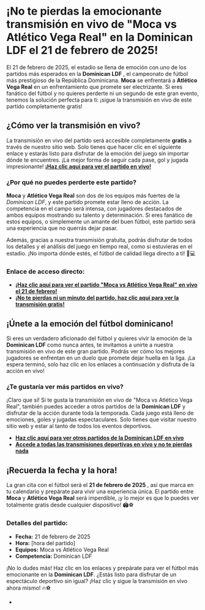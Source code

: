# ¡No te pierdas la emocionante transmisión en vivo de "Moca vs Atlético Vega Real" en la Dominican LDF el 21 de febrero de 2025!

El 21 de febrero de 2025, el estadio se llena de emoción con uno de los partidos más esperados en la **Dominican LDF** , el campeonato de fútbol más prestigioso de la República Dominicana. **Moca** se enfrentará a **Atlético Vega Real** en un enfrentamiento que promete ser electrizante. Si eres fanático del fútbol y no quieres perderte ni un segundo de este gran evento, tenemos la solución perfecta para ti: ¡sigue la transmisión en vivo de este partido completamente gratis!

## ¿Cómo ver la transmisión en vivo?

La transmisión en vivo del partido será accesible completamente **gratis** a través de nuestro sitio web. Solo tienes que hacer clic en el siguiente enlace y estarás listo para disfrutar de la emoción del juego sin importar dónde te encuentres. ¡La mejor forma de seguir cada pase, gol y jugada impresionante! [**¡Haz clic aquí para ver el partido en vivo!**](https://tinyurl.com/livestreamfreeo?st=Moca+vs+Atl%C3%A9tico+Vega+Real&si=gh)

### ¿Por qué no puedes perderte este partido?

**Moca** y **Atlético Vega Real** son dos de los equipos más fuertes de la _Dominican LDF_, y este partido promete estar lleno de acción. La competencia en el campo será intensa, con jugadores destacados de ambos equipos mostrando su talento y determinación. Si eres fanático de estos equipos, o simplemente un amante del buen fútbol, este partido será una experiencia que no querrás dejar pasar.

Además, gracias a nuestra transmisión gratuita, podrás disfrutar de todos los detalles y el análisis del juego en tiempo real, como si estuvieras en el estadio. ¡No importa dónde estés, el fútbol de calidad llega directo a ti! 📱💻

### Enlace de acceso directo:

- [**¡Haz clic aquí para ver el partido "Moca vs Atlético Vega Real" en vivo el 21 de febrero!**](https://tinyurl.com/livestreamfreeo?st=Moca+vs+Atl%C3%A9tico+Vega+Real&si=gh)
- [**¡No te pierdas ni un minuto del partido, haz clic aquí para ver la transmisión gratis!**](https://tinyurl.com/livestreamfreeo?st=Moca+vs+Atl%C3%A9tico+Vega+Real&si=gh)

## ¡Únete a la emoción del fútbol dominicano!

Si eres un verdadero aficionado del fútbol y quieres vivir la emoción de la **Dominican LDF** como nunca antes, te invitamos a unirte a nuestra transmisión en vivo de este gran partido. Podrás ver cómo los mejores jugadores se enfrentan en un duelo que promete dejar huella en la liga. ¡La espera terminó, solo haz clic en los enlaces a continuación y disfruta de la acción en vivo!

### ¿Te gustaría ver más partidos en vivo?

¡Claro que sí! Si te gusta la transmisión en vivo de "Moca vs Atlético Vega Real", también puedes acceder a otros partidos de la **Dominican LDF** y disfrutar de la acción durante toda la temporada. Cada juego está lleno de emociones, goles y jugadas espectaculares. Solo tienes que visitar nuestro sitio web y estar al tanto de todos los eventos deportivos.

- [**Haz clic aquí para ver otros partidos de la Dominican LDF en vivo**](https://tinyurl.com/livestreamfreeo?st=Moca+vs+Atl%C3%A9tico+Vega+Real&si=gh)
- [**Accede a todas las transmisiones deportivas en vivo y no te pierdas nada**](https://tinyurl.com/livestreamfreeo?st=Moca+vs+Atl%C3%A9tico+Vega+Real&si=gh)

## ¡Recuerda la fecha y la hora!

La gran cita con el fútbol será el **21 de febrero de 2025** , así que marca en tu calendario y prepárate para vivir una experiencia única. El partido entre **Moca** y **Atlético Vega Real** será imperdible, ¡y lo mejor es que lo puedes ver totalmente gratis desde cualquier dispositivo! 🏟️⚽

### Detalles del partido:

- **Fecha:** 21 de febrero de 2025
- **Hora:** [hora del partido]
- **Equipos:** Moca vs Atlético Vega Real
- **Competencia:** Dominican LDF

¡No lo dudes más! Haz clic en los enlaces y prepárate para ver el fútbol más emocionante en la **Dominican LDF**. ¿Estás listo para disfrutar de un espectáculo deportivo sin igual? ¡Haz clic y sigue la transmisión en vivo ahora mismo! 🔥⚽

- 
